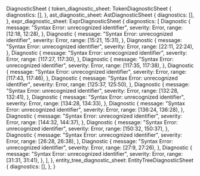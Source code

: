 DiagnosticSheet {
    token_diagnostic_sheet: TokenDiagnosticSheet {
        diagnostics: [],
    },
    ast_diagnostic_sheet: AstDiagnosticSheet {
        diagnostics: [],
    },
    expr_diagnostic_sheet: ExprDiagnosticSheet {
        diagnostics: [
            Diagnostic {
                message: "Syntax Error: unrecognized identifier",
                severity: Error,
                range: [12:18, 12:28),
            },
            Diagnostic {
                message: "Syntax Error: unrecognized identifier",
                severity: Error,
                range: [15:21, 15:31),
            },
            Diagnostic {
                message: "Syntax Error: unrecognized identifier",
                severity: Error,
                range: [22:11, 22:24),
            },
            Diagnostic {
                message: "Syntax Error: unrecognized identifier",
                severity: Error,
                range: [117:27, 117:30),
            },
            Diagnostic {
                message: "Syntax Error: unrecognized identifier",
                severity: Error,
                range: [117:35, 117:38),
            },
            Diagnostic {
                message: "Syntax Error: unrecognized identifier",
                severity: Error,
                range: [117:43, 117:46),
            },
            Diagnostic {
                message: "Syntax Error: unrecognized identifier",
                severity: Error,
                range: [125:37, 125:50),
            },
            Diagnostic {
                message: "Syntax Error: unrecognized identifier",
                severity: Error,
                range: [132:28, 132:41),
            },
            Diagnostic {
                message: "Syntax Error: unrecognized identifier",
                severity: Error,
                range: [134:28, 134:33),
            },
            Diagnostic {
                message: "Syntax Error: unrecognized identifier",
                severity: Error,
                range: [136:24, 136:28),
            },
            Diagnostic {
                message: "Syntax Error: unrecognized identifier",
                severity: Error,
                range: [144:32, 144:37),
            },
            Diagnostic {
                message: "Syntax Error: unrecognized identifier",
                severity: Error,
                range: [150:32, 150:37),
            },
            Diagnostic {
                message: "Syntax Error: unrecognized identifier",
                severity: Error,
                range: [26:28, 26:38),
            },
            Diagnostic {
                message: "Syntax Error: unrecognized identifier",
                severity: Error,
                range: [27:9, 27:26),
            },
            Diagnostic {
                message: "Syntax Error: unrecognized identifier",
                severity: Error,
                range: [31:31, 31:41),
            },
        ],
    },
    entity_tree_diagnostic_sheet: EntityTreeDiagnosticSheet {
        diagnostics: [],
    },
}